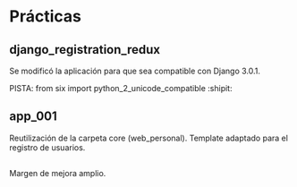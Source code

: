 
# Prácticas

## django_registration_redux

Se modificó la aplicación para que sea compatible con Django 3.0.1.

PISTA: from six import python_2_unicode_compatible :shipit: 

## app_001 

Reutilización de la carpeta core (web_personal). Template adaptado para el registro de usuarios. 

## 

Margen de mejora amplio. 
